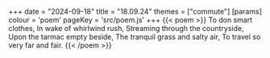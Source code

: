 +++
date = "2024-09-18"
title = "18.09.24"
themes = ["commute"]
[params]
  colour = 'poem'
  pageKey = 'src/poem.js'
+++
{{< poem >}}
To don smart clothes,
In wake of whirlwind rush,
Streaming through the countryside,
Upon the tarmac empty beside,
The tranquil grass and salty air,
To travel so very far and fair.
{{< /poem >}}